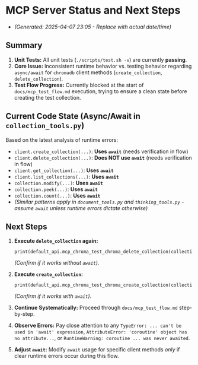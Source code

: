 # MCP Server Status and Next Steps

- *(Generated: 2025-04-07 23:05 - Replace with actual date/time)*

## Summary

1. **Unit Tests:** All unit tests (`./scripts/test.sh -v`) are currently **passing**.
2. **Core Issue:** Inconsistent runtime behavior vs. testing behavior regarding `async/await` for `chromadb` client methods (`create_collection`, `delete_collection`).
3. **Test Flow Progress:** Currently blocked at the start of `docs/mcp_test_flow.md` execution, trying to ensure a clean state before creating the test collection.

## Current Code State (Async/Await in `collection_tools.py`)

Based on the latest analysis of runtime errors:

- `client.create_collection(...)`: **Uses `await`** (needs verification in flow)
- `client.delete_collection(...)`: **Does NOT use `await`** (needs verification in flow)
- `client.get_collection(...)`: **Uses `await`**
- `client.list_collections(...)`: **Uses `await`**
- `collection.modify(...)`: **Uses `await`**
- `collection.peek(...)`: **Uses `await`**
- `collection.count(...)`: **Uses `await`**
- *(Similar patterns apply in `document_tools.py` and `thinking_tools.py` - assume `await` unless runtime errors dictate otherwise)*

## Next Steps

1. **Execute `delete_collection` again:**

    ```tool_code
    print(default_api.mcp_chroma_test_chroma_delete_collection(collection_name="mcp_flow_test_coll"))
    ```

    *(Confirm if it works without `await`)*.
2. **Execute `create_collection`:**

    ```tool_code
    print(default_api.mcp_chroma_test_chroma_create_collection(collection_name="mcp_flow_test_coll"))
    ```

    *(Confirm if it works with `await`)*.
3. **Continue Systematically:** Proceed through `docs/mcp_test_flow.md` step-by-step.
4. **Observe Errors:** Pay close attention to any `TypeError: ... can't be used in 'await' expression`, `AttributeError: 'coroutine' object has no attribute...`, or `RuntimeWarning: coroutine ... was never awaited`.
5. **Adjust `await`:** Modify `await` usage for specific client methods *only* if clear runtime errors occur during this flow.
